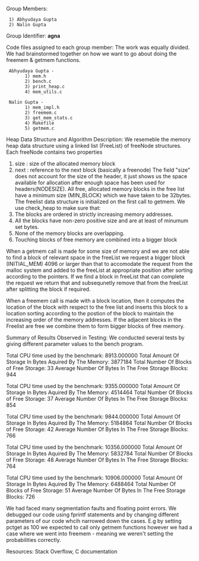 Group Members: 
     
     1) Abhyudaya Gupta
     2) Nalin Gupta

Group Identifier: **agna**

Code files assigned to each group member: 
The work was equally divided. We had brainstormed together on how we want to go about doing the freemem & getmem functions.
    
     Abhyudaya Gupta -
           1) mem.h
           2) bench.c
           3) print_heap.c
           4) mem_utils.c
     
     Nalin Gupta -
           1) mem_impl.h
           2) freemem.c
           3) get_mem_stats.c 
           4) Makefile
           5) getmem.c

Heap Data Structure and Algorithm Description:
  We resemeble the memory heap data structure using a linked list (FreeList) of freeNode structures.
Each freeNode contains two properties 
1. size : size of the allocated memory block 
2. next : reference to the next block (basically a freenode)
 The field "size" does not account for the size of the header, it just shows us the space available for allocation 
 after enough space has been used for headers(NODESIZE). All free, allocated memory blocks in the free list have a minimum 
size (MIN_BLOCK) which we have taken to be 32bytes. The freelist data structure is initialized on the first call to getmem.
We use check_heap to make sure that: 
1. The blocks are ordered in strictly increasing memory addresses. 
2. All the blocks have non-zero positive size and are at least of minumum set bytes.
3. None of the memory blocks are overlapping. 
4. Touching blocks of free memory are combined into a bigger block 

When a getmem call is made for some size of memory and we are not able to find a block of relevant space in the freeList
we request a bigger block (INITIAL_MEM) 4096 or larger than that to accomodate the request from the malloc system and added to 
the freeList at appropriate position after sorting according to the pointers. 
If we find a block in freeList that can complete the request we return that and subsequnetly 
remove that from the freeList after splitting the block if required. 

  When a freemem call is made with a block location, then it computes the location of the 
block with respect to the free list and inserts this block to a location sorting according to the postion of the block to
maintain the increasing order of the memory addresses. 
If the adjacent blocks in the Freelist are free we combine them to form bigger blocks of free memory.

Summary of Results Observed in Testing:
  We conducted several tests by giving different parameter values to the bench program. 

  Total CPU time used by the benchmark: 8913.000000
  Total Amount Of Storage In Bytes Aquired By The Memory: 3877184
  Total Number Of Blocks of Free Storage: 33
  Average Number Of Bytes In The Free Storage Blocks: 944

  Total CPU time used by the benchmark: 9355.000000
  Total Amount Of Storage In Bytes Aquired By The Memory: 4514464
  Total Number Of Blocks of Free Storage: 37
  Average Number Of Bytes In The Free Storage Blocks: 854

  Total CPU time used by the benchmark: 9844.000000
  Total Amount Of Storage In Bytes Aquired By The Memory: 5184864
  Total Number Of Blocks of Free Storage: 42
  Average Number Of Bytes In The Free Storage Blocks: 766

  Total CPU time used by the benchmark: 10356.000000
  Total Amount Of Storage In Bytes Aquired By The Memory: 5832784
  Total Number Of Blocks of Free Storage: 48
  Average Number Of Bytes In The Free Storage Blocks: 764

  Total CPU time used by the benchmark: 10906.000000
  Total Amount Of Storage In Bytes Aquired By The Memory: 6488464
  Total Number Of Blocks of Free Storage: 51
  Average Number Of Bytes In The Free Storage Blocks: 726

  We had faced many segmentation faults and floating point errors. We debugged our code using fprintf statements and by 
  changing different parameters of our code whcih narrowed down the cases. E.g by setting pctget as 100 we expected to 
  call only getmem functions however we had a case where we went into freemem - meaning we weren't setting the probabilities correctly.


Resources: Stack Overflow, C documentation